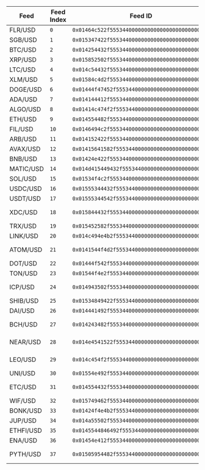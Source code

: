 | **Feed**  | **Feed Index** | **Feed ID**                                    | **Base Asset**    | **Decimals** | **Category** |
| --------- | -------------- | ---------------------------------------------- | ----------------- | ------------ | ------------ |
| FLR/USD   | `0`            | `0x01464c522f55534400000000000000000000000000` | Flare             | 7            | Crypto       |
| SGB/USD   | `1`            | `0x015347422f55534400000000000000000000000000` | Songbird          | 8            | Crypto       |
| BTC/USD   | `2`            | `0x014254432f55534400000000000000000000000000` | Bitcoin           | 2            | Crypto       |
| XRP/USD   | `3`            | `0x015852502f55534400000000000000000000000000` | XRP               | 6            | Crypto       |
| LTC/USD   | `4`            | `0x014c54432f55534400000000000000000000000000` | Litecoin          | 5            | Crypto       |
| XLM/USD   | `5`            | `0x01584c4d2f55534400000000000000000000000000` | Stellar           | 6            | Crypto       |
| DOGE/USD  | `6`            | `0x01444f47452f555344000000000000000000000000` | Dogecoin          | 6            | Crypto       |
| ADA/USD   | `7`            | `0x014144412f55534400000000000000000000000000` | Cardano           | 6            | Crypto       |
| ALGO/USD  | `8`            | `0x01414c474f2f555344000000000000000000000000` | Algorand          | 6            | Crypto       |
| ETH/USD   | `9`            | `0x014554482f55534400000000000000000000000000` | Ethereum          | 3            | Crypto       |
| FIL/USD   | `10`           | `0x0146494c2f55534400000000000000000000000000` | Filecoin          | 5            | Crypto       |
| ARB/USD   | `11`           | `0x014152422f55534400000000000000000000000000` | Arbitrum          | 6            | Crypto       |
| AVAX/USD  | `12`           | `0x01415641582f555344000000000000000000000000` | Avalanche         | 5            | Crypto       |
| BNB/USD   | `13`           | `0x01424e422f55534400000000000000000000000000` | BNB               | 4            | Crypto       |
| MATIC/USD | `14`           | `0x014d415449432f5553440000000000000000000000` | Polygon           | 6            | Crypto       |
| SOL/USD   | `15`           | `0x01534f4c2f55534400000000000000000000000000` | Solana            | 4            | Crypto       |
| USDC/USD  | `16`           | `0x01555344432f555344000000000000000000000000` | USDC              | 5            | Crypto       |
| USDT/USD  | `17`           | `0x01555344542f555344000000000000000000000000` | Tether            | 5            | Crypto       |
| XDC/USD   | `18`           | `0x015844432f55534400000000000000000000000000` | XDC Network       | 7            | Crypto       |
| TRX/USD   | `19`           | `0x015452582f55534400000000000000000000000000` | TRON              | 6            | Crypto       |
| LINK/USD  | `20`           | `0x014c494e4b2f555344000000000000000000000000` | Chainlink         | 5            | Crypto       |
| ATOM/USD  | `21`           | `0x0141544f4d2f555344000000000000000000000000` | Cosmos Hub        | 5            | Crypto       |
| DOT/USD   | `22`           | `0x01444f542f55534400000000000000000000000000` | Polkadot          | 5            | Crypto       |
| TON/USD   | `23`           | `0x01544f4e2f55534400000000000000000000000000` | Toncoin           | 5            | Crypto       |
| ICP/USD   | `24`           | `0x014943502f55534400000000000000000000000000` | Internet Computer | 5            | Crypto       |
| SHIB/USD  | `25`           | `0x01534849422f555344000000000000000000000000` | Shiba Inu         | 10           | Crypto       |
| DAI/USD   | `26`           | `0x014441492f55534400000000000000000000000000` | Dai               | 5            | Crypto       |
| BCH/USD   | `27`           | `0x014243482f55534400000000000000000000000000` | Bitcoin Cash      | 4            | Crypto       |
| NEAR/USD  | `28`           | `0x014e4541522f555344000000000000000000000000` | NEAR Protocol     | 5            | Crypto       |
| LEO/USD   | `29`           | `0x014c454f2f55534400000000000000000000000000` | LEO Token         | 5            | Crypto       |
| UNI/USD   | `30`           | `0x01554e492f55534400000000000000000000000000` | Uniswap           | 5            | Crypto       |
| ETC/USD   | `31`           | `0x014554432f55534400000000000000000000000000` | Ethereum Classic  | 5            | Crypto       |
| WIF/USD   | `32`           | `0x015749462f55534400000000000000000000000000` | dogwifhat         | 5            | Crypto       |
| BONK/USD  | `33`           | `0x01424f4e4b2f555344000000000000000000000000` | Bonk              | 10           | Crypto       |
| JUP/USD   | `34`           | `0x014a55502f55534400000000000000000000000000` | Jupiter           | 5            | Crypto       |
| ETHFI/USD | `35`           | `0x0145544846492f5553440000000000000000000000` | Ether.fi          | 5            | Crypto       |
| ENA/USD   | `36`           | `0x01454e412f55534400000000000000000000000000` | Ethena            | 6            | Crypto       |
| PYTH/USD  | `37`           | `0x01505954482f555344000000000000000000000000` | Pyth Network      | 6            | Crypto       |
